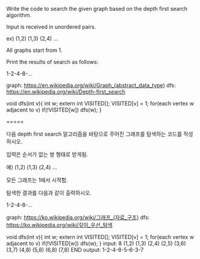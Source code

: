 Write the code to search the given graph based on the depth first search algorithm.

Input is received in unordered pairs.

ex) (1,2) (1,3) (2,4) ...

All graphs start from 1.

Print the results of search as follows:

1-2-4-8-...

graph: https://en.wikipedia.org/wiki/Graph_(abstract_data_type)
dfs: https://en.wikipedia.org/wiki/Depth-first_search

void dfs(int v){
  int w;
  extern int VISITED[];
  VISITED[v] = 1;
  for(each vertex w adjacent to v)
    if(!VISITED[w]) dfs(w);
}

=====

다음 depth first search 알고리즘을 바탕으로 주어진 그래프를 탐색하는 코드를 작성하시오.

입력은 순서가 없는 쌍 형태로 받게됨.

예) (1,2) (1,3) (2,4) ...

모든 그래프는 1에서 시작함.

탐색한 결과를 다음과 같이 출력하시오.

1-2-4-8-...

graph: https://ko.wikipedia.org/wiki/그래프_(자료_구조)
dfs: https://ko.wikipedia.org/wiki/깊이_우선_탐색

void dfs(int v){
  int w;
  extern int VISITED[];
  VISITED[v] = 1;
  for(each vertex w adjacent to v)
    if(!VISITED[w]) dfs(w);
}
input: 8 (1,2) (1,3) (2,4) (2,5) (3,6) (3,7) (4,8) (5,8) (6,8) (7,8) END
output: 1-2-4-8-5-6-3-7